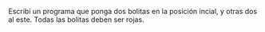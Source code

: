 Escribí un programa que ponga dos bolitas en la posición incial, y otras dos al este. Todas las bolitas deben ser rojas.
